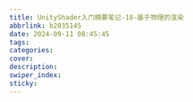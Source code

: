 ```yaml
---
title: UnityShader入门精要笔记-18-基于物理的渲染
abbrlink: b2035145
date: 2024-09-11 08:45:45
tags:
categories:
cover:
description:
swiper_index:
sticky:
---
```

